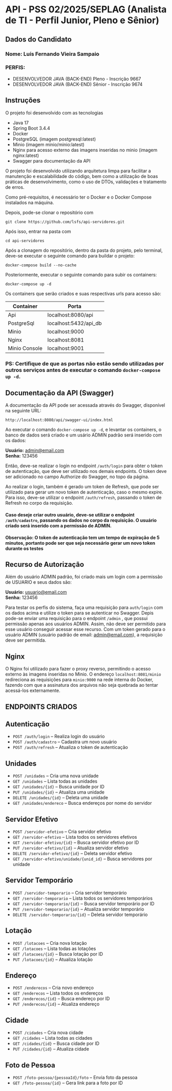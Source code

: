 # API - PSS 02/2025/SEPLAG (Analista de TI - Perfil Junior, Pleno e Sênior)

## Dados do Candidato
### Nome: **Luís Fernando Vieira Sampaio**

### PERFIS: 

  - DESENVOLVEDOR JAVA (BACK-END) Pleno - Inscrição 9667     
  -  DESENVOLVEDOR JAVA (BACK-END) Sênior - Inscrição 9674 


## Instruções

O projeto foi desenvolvido com as tecnologias
- Java 17
- Spring Boot 3.4.4
- Docker
- PostgreSQL (imagem postgresql:latest)
- Minio (imagem minio/minio:latest)
- Nginx para acesso externo das imagens inseridas no minio (imagem nginx:latest)
- Swagger para documentação da API

O projeto foi desenvolvido utilizando arquitetura limpa para facilitar a manutenção e escalabilidade do código, bem como a utilização de boas práticas de desenvolvimento, como o uso de DTOs, validações e tratamento de erros.


Como pré-requisitos, é necessário ter o Docker e o Docker Compose instalados na máquina.

Depois, pode-se clonar o repositório com 

```
git clone https://github.com/lsfs/api-servidores.git
```
Após isso, entrar na pasta com
``` 
cd api-servidores
```

Após a clonagem do repositório, dentro da pasta do projeto, pelo terminal, deve-se executar o seguinte comando para buildar o projeto:

```
docker-compose build --no-cache
```

Posteriormente, executar o seguinte comando para subir os containers:

```
docker-compose up -d
```
Os containers que serão criados e suas respectivas urls para acesso são:

| Container                 | Porta                 |
|---------------------------|-----------------------|
| Api                       | localhost:8080/api    |
| PostgreSql | localhost:5432/api_db |
| Minio                     | localhost:9000        |
| Nginx                     | localhost:8081        |
| Minio Console             | localhost:9001        |

### PS: Certifique de que as portas não estão sendo utilizadas por outros serviços antes de executar o comando `docker-compose up -d`.

## Documentação da API (Swagger)

A documentação da API pode ser acessada através do Swagger, disponível na seguinte URL:

```
http://localhost:8080/api/swagger-ui/index.html
```

Ao executar o comando `docker-compose up -d`, e levantar os containers, o banco de dados será criado e 
um usário ADMIN padrão será inserido com os dados:

**Usuário:** admin@email.com  
**Senha:** 123456

Então, deve-se realizar o login no endpoint `/auth/login` para obter o token de autenticação, que deve ser utilizado nos demais endpoints.
O token deve ser adicionado no campo Authorize do Swagger, no topo da página.

Ao realizar o login, também é gerado um token de Refresh, que pode ser utilizado para gerar um novo token de autenticação, caso o mesmo expire.
Para isso, deve-se utilizar o endpoint `/auth/refresh`, passando o token de Refresh no corpo da requisição.

#### Caso deseje criar outro usuário, deve-se utilizar o endpoint `/auth/cadastro`, passando os dados no corpo da requisição. O usuário criado será inserido com a permissão de ADMIN.

#### Observação: O token de autenticação tem um tempo de expiração de 5 minutos, portanto pode ser que seja necessário gerar um novo token durante os testes

## Recurso de Autorização

 Além do usuário ADMIN padrão, foi criado mais um login com a permissão de USUARIO e seus dados são:

**Usuário:** usuario@email.com  
**Senha:** 123456

Para testar os perfis do sistema, faça uma requisição para `auth/login` com os dados acima e utilize o token para se autenticar no Swagger.
Depis pode-se enviar uma requisição para o endpoint `/admin` , que possui permissão apenas aos usuários ADMIN. Assim, não deve ser permitido
para esse usuário conseguir acessar esse recurso. Com um token gerado para o usuário ADMIN (usuário padrão de email: admin@email.com), a requisição deve ser permitida.

## Nginx

O Nginx foi utilizado para fazer o proxy reverso, permitindo o acesso externo às imagens inseridas no Minio.
O endereço `localhost:8081/minio` redireciona as requisições para `minio:9000` na rede interna do Docker, fazendo com que a assinatura dos arquivos não seja quebrada ao tentar acessá-los externamente.


## ENDPOINTS CRIADOS

## Autenticação

- `POST /auth/login` – Realiza login do usuário
- `POST /auth/cadastro` – Cadastra um novo usuário
- `POST /auth/refresh` – Atualiza o token de autenticação

## Unidades

- `POST /unidades` – Cria uma nova unidade
- `GET /unidades` – Lista todas as unidades
- `GET /unidades/{id}` – Busca unidade por ID
- `PUT /unidades/{id}` – Atualiza uma unidade
- `DELETE /unidades/{id}` – Deleta uma unidade
- `GET /unidades/endereco` – Busca endereços por nome do servidor

## Servidor Efetivo

- `POST /servidor-efetivo` – Cria servidor efetivo
- `GET /servidor-efetivo` – Lista todos os servidores efetivos
- `GET /servidor-efetivo/{id}` – Busca servidor efetivo por ID
- `PUT /servidor-efetivo/{id}` – Atualiza servidor efetivo
- `DELETE /servidor-efetivo/{id}` – Deleta servidor efetivo
- `GET /servidor-efetivo/unidade/{unid_id}` – Busca servidores por unidade

## Servidor Temporário

- `POST /servidor-temporario` – Cria servidor temporário
- `GET /servidor-temporario` – Lista todos os servidores temporários
- `GET /servidor-temporario/{id}` – Busca servidor temporário por ID
- `PUT /servidor-temporario/{id}` – Atualiza servidor temporário
- `DELETE /servidor-temporario/{id}` – Deleta servidor temporário

## Lotação

- `POST /lotacoes` – Cria nova lotação
- `GET /lotacoes` – Lista todas as lotações
- `GET /lotacoes/{id}` – Busca lotação por ID
- `PUT /lotacoes/{id}` – Atualiza lotação

## Endereço

- `POST /enderecos` – Cria novo endereço
- `GET /enderecos` – Lista todos os endereços
- `GET /enderecos/{id}` – Busca endereço por ID
- `PUT /enderecos/{id}` – Atualiza endereço

## Cidade

- `POST /cidades` – Cria nova cidade
- `GET /cidades` – Lista todas as cidades
- `GET /cidades/{id}` – Busca cidade por ID
- `PUT /cidades/{id}` – Atualiza cidade

## Foto de Pessoa

- `POST /foto-pessoa/{pessoaId}/foto` – Envia foto da pessoa
- `GET /foto-pessoa/{id}` – Gera link para a foto por ID  

